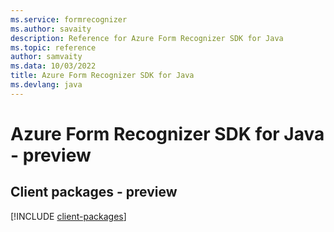 ```yaml
---
ms.service: formrecognizer
ms.author: savaity
description: Reference for Azure Form Recognizer SDK for Java
ms.topic: reference
author: samvaity
ms.data: 10/03/2022
title: Azure Form Recognizer SDK for Java
ms.devlang: java
---
```

# Azure Form Recognizer SDK for Java - preview

## Client packages - preview
[!INCLUDE [client-packages](form-recognizer-client-index.md)]